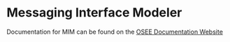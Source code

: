 # Messaging Interface Modeler

Documentation for MIM can be found on the [OSEE Documentation Website](https://eclipse-osee.github.io/org.eclipse.osee/mim/mim-overview/)
